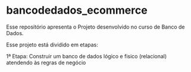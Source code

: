 # bancodedados_ecommerce
Esse repositório apresenta o Projeto desenvolvido no curso de Banco de Dados.

Esse projeto está dividido em etapas:

1ª Etapa: Construir um banco de dados lógico e fisico (relacional) atendendo às regras de negócio
